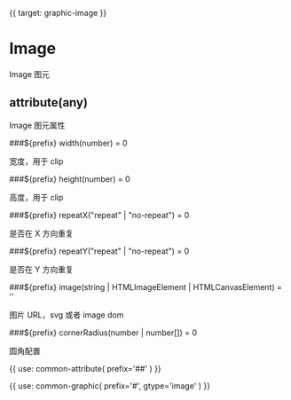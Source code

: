 {{ target: graphic-image }}

# Image

Image 图元

## attribute(any)

Image 图元属性

###${prefix} width(number) = 0

宽度，用于 clip

###${prefix} height(number) = 0

高度，用于 clip

###${prefix} repeatX("repeat" | "no-repeat") = 0

是否在 X 方向重复

###${prefix} repeatY("repeat" | "no-repeat") = 0

是否在 Y 方向重复

###${prefix} image(string | HTMLImageElement | HTMLCanvasElement) = ''

图片 URL，svg 或者 image dom

###${prefix} cornerRadius(number | number[]) = 0

圆角配置

{{ use: common-attribute(
  prefix='##'
) }}

{{ use: common-graphic(
  prefix='#',
  gtype='image'
) }}
